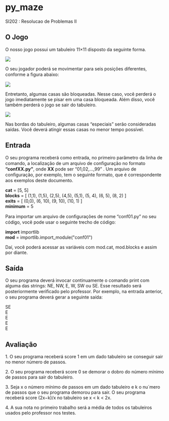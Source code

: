 # py_maze
SI202 : Resolucao de Problemas II 
<h2>O Jogo</h2> 
<p>O nosso jogo possui um tabuleiro 11×11 disposto da seguinte forma.</p>
<img src = "https://user-images.githubusercontent.com/37659078/47247410-cb7b0080-d3d9-11e8-8755-735e6f2179b3.png"/>
<p>O seu jogador poderá se movimentar para seis posições diferentes, conforme a ﬁgura abaixo:</p>
<img src="https://user-images.githubusercontent.com/37659078/47247430-011fe980-d3da-11e8-9453-d411a635fe78.png"/>
<p>Entretanto, algumas casas são bloqueadas. Nesse caso, você perderá o jogo imediatamente se pisar em uma casa bloqueada. Além disso, você também perderá o jogo se sair do tabuleiro.</p>
<img src="https://user-images.githubusercontent.com/37659078/47247437-0e3cd880-d3da-11e8-80f8-6b9e12fcbb72.png"/>
<p>Nas bordas do tabuleiro, algumas casas “especiais” serão consideradas saídas. Você deverá atingir essas casas no menor tempo possível.<p>
<h2>Entrada</h2>
<p>
O seu programa receberá como entrada, no primeiro parâmetro da linha de comando, a localização de um arquivo de conﬁguração no formato <b>“confXX.py”</b>, onde <b>XX</b> pode ser “01,02,...,99” . Um arquivo de conﬁguração, por exemplo, tem o seguinte formato, que é correspondente aos exemplos deste documento.
</p>

<p>
<b>cat</b> = [5, 5] <br />
<b>blocks</b> = [ (1,1), (1,5), (2,5), (4,5), (5,1), (5, 4), (6, 5), (8, 2) ]<br /> 
<b>exits</b> = [ (0,0), (6, 10), (9, 10), (10, 1) ] <br />
<b>minimum</b> = 5
</p>

<p>Para importar um arquivo de conﬁgurações de nome “conf01.py” no seu código, você pode usar o seguinte trecho de código:</p>
<p>
<b>import</b> importlib <br />
<b>mod</b> = importlib.import_module("conf01")
</p>
<p>Daí, você poderá acessar as variáveis com mod.cat, mod.blocks e assim por diante.</p>

<h2>Saída</h2>
<p>O seu programa deverá invocar continuamente o comando print com alguma das strings: NE, NW, E, W, SW ou SE. Esse resultado será posteriormente veriﬁcado pelo professor. Por exemplo, na entrada anterior, o seu programa deverá gerar a seguinte saída:</p>
<p>
SE<br />E<br />E<br />E<br />E
</p>
<h2>Avaliação</h2>
<p>1. O seu programa receberá score 1 em um dado tabuleiro se conseguir sair no menor número de passos.</p>
<p>2. O seu programa receberá score 0 se demorar o dobro do número mínimo de passos para sair do tabuleiro.</p>
<p>3. Seja x o número mínimo de passos em um dado tabuleiro e k o nu´mero de passos que o seu programa demorou para sair. O seu programa receberá score (2x−k)/x no tabuleiro se x < k < 2x.</p>
<p>4. A sua nota no primeiro trabalho será a média de todos os tabuleiros usados pelo professor nos testes.</p>
